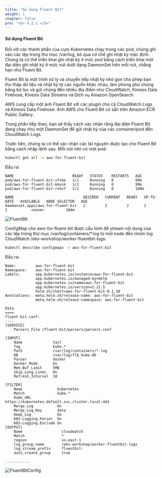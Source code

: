 ```yaml
---
title: "Sử dụng Fluent Bit"
weight: 1
chapter: false
pre: "<b> 4.2.1 </b>"
---
```


#### Sử dụng Fluent Bit
Đối với các thành phần của cụm Kubernetes chạy trong các pod, chúng ghi vào các tệp trong thư mục /var/log, bỏ qua cơ chế ghi nhật ký mặc định. Chúng ta có thể triển khai ghi nhật ký ở mức pod bằng cách triển khai một đại diện ghi nhật ký ở mức nút dưới dạng DaemonSet trên mỗi nút, chẳng hạn như Fluent Bit.

Fluent Bit là một trình xử lý và chuyển tiếp nhật ký nhỏ gọn cho phép bạn thu thập dữ liệu và nhật ký từ các nguồn khác nhau, làm phong phú chúng bằng bộ lọc và gửi chúng đến nhiều địa điểm như CloudWatch, Kinesis Data Firehose, Kinesis Data Streams và Dịch vụ Amazon OpenSearch.

AWS cung cấp một ảnh Fluent Bit với các plugin cho cả CloudWatch Logs và Kinesis Data Firehose. Ảnh AWS cho Fluent Bit có sẵn trên Amazon ECR Public Gallery.

Trong phần tiếp theo, bạn sẽ thấy cách xác nhận rằng đại diện Fluent Bit đang chạy như một DaemonSet để gửi nhật ký của các container/pod đến CloudWatch Logs.

Trước tiên, chúng ta có thể xác nhận các tài nguyên được tạo cho Fluent Bit bằng cách nhập lệnh sau. Mỗi nút nên có một pod:

```bash
kubectl get all -n aws-for-fluent-bit
```
Đầu ra:
```
NAME                           READY   STATUS    RESTARTS   AGE
pod/aws-for-fluent-bit-vfsbe   1/1     Running   0          99m
pod/aws-for-fluent-bit-kmvnk   1/1     Running   0          99m
pod/aws-for-fluent-bit-rxhs7   1/1     Running   0          100m

NAME                                DESIRED   CURRENT   READY   UP-TO-DATE   AVAILABLE   NODE SELECTOR   AGE
daemonset.apps/aws-for-fluent-bit   2         2         2       2            2           <none>          104m
```

![FluentBit](/images/0006/00012.png?featherlight=false&width=90pc)

ConfigMap cho aws-for-fluent-bit được cấu hình để stream nội dung của các tệp trong thư mục /var/log/containers/*.log từ mỗi node đến nhóm log CloudWatch /eks-workshop/worker-fluentbit-logs:

```bash
kubectl describe configmaps -n aws-for-fluent-bit
```
Đầu ra:
```
Name:         aws-for-fluent-bit
Namespace:    aws-for-fluent-bit
Labels:       app.kubernetes.io/instance=aws-for-fluent-bit
              app.kubernetes.io/managed-by=Helm
              app.kubernetes.io/name=aws-for-fluent-bit
              app.kubernetes.io/version=2.21.5
              helm.sh/chart=aws-for-fluent-bit-0.1.18
Annotations:  meta.helm.sh/release-name: aws-for-fluent-bit
              meta.helm.sh/release-namespace: aws-for-fluent-bit

Data
====
fluent-bit.conf:
----
[SERVICE]
    Parsers_File /fluent-bit/parsers/parsers.conf

[INPUT]
    Name              tail
    Tag               kube.*
    Path              /var/log/containers/*.log
    DB                /var/log/flb_kube.db
    Parser            docker
    Docker_Mode       On
    Mem_Buf_Limit     5MB
    Skip_Long_Lines   On
    Refresh_Interval  10

[FILTER]
    Name                kubernetes
    Match               kube.*
    Kube_URL            https://kubernetes.default.svc.cluster.local:443
    Merge_Log           On
    Merge_Log_Key       data
    Keep_Log            On
    K8S-Logging.Parser  On
    K8S-Logging.Exclude On
[OUTPUT]
    Name                  cloudwatch
    Match                 *
    region                us-east-1
    log_group_name        /eks-workshop/worker-fluentbit-logs
    log_stream_prefix     fluentbit-
    auto_create_group     true

...........
```

![FluentBitConfig](/images/0006/00013.png?featherlight=false&width=90pc)
